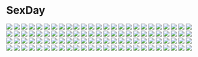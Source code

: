 # SexDay
![](https://konachan.com/jpeg/80e7cb97c6dcf32260b534b4b92061bb/Konachan.com%20-%20250115%20anthropomorphism%20condom%20couch%20dark%20kantai_collection%20long_hair%20murakumo_%28kancolle%29%20pantyhose%20scan%20school_uniform%20skirt%20white_hair.jpg)
![](https://konachan.com/image/5e1781b8ece12a7fb63daa1d38c0059d/Konachan.com%20-%20196090%2033paradox%20animal%20aqua_eyes%20black_hair%20food%20glasses%20linxingzi%20long_hair%20original%20scarf%20sheep.jpg)
![](https://konachan.com/image/579068094a4df12c10bf4be71901cb0f/Konachan.com%20-%20222726%20blue%20building%20clouds%20industrial%20kemi_neko%20night%20nobody%20original%20polychromatic%20scenic%20stars.jpg)
![](https://konachan.com/jpeg/06d08f3c81f5b83cce921d561e01272e/Konachan.com%20-%2018597%20pita_ten.jpg)
![](https://konachan.com/image/15a995f9010eafffa13c86b1245ddeb9/Konachan.com%20-%20163965%20crossover%20deoxys%20dragonite%20honchkrow%20ninjask%20pokemon%20scrafty%20shameimaru_aya%20shiftry%20shinebell%20touhou.jpg)
![](https://konachan.com/image/58db51dba316246dc62beec32716b337/Konachan.com%20-%20247223%20aqua_hair%20barefoot%20building%20city%20dress%20hatsune_miku%20long_hair%20tidsean%20twintails%20vocaloid.jpg)
![](https://konachan.com/image/1933ad89fcbd6ab25f743d03e9f6d3f8/Konachan.com%20-%20112763%20tagme.jpg)
![](https://konachan.com/jpeg/dcd1c290e94b1f9cd980e0c1c99686a2/Konachan.com%20-%2080307%20black_hair%20blue_eyes%20blush%20bow%20brown_hair%20computer%20drink%20flowers%20food%20headdress%20ice_cream%20long_hair%20no_bra%20phone%20pink_eyes%20scan%20skirt%20socks%20twintails.jpg)
![](https://konachan.com/image/2fc7cb7a4eceeaeecf25cd3b221f027b/Konachan.com%20-%20234412%20bicycle%20black_hair%20bluebread%20brown_eyes%20building%20car%20city%20flowers%20hat%20loli%20long_hair%20male%20original%20ponytail%20scarf%20scenic%20short_hair%20socks.jpg)
![](https://konachan.com/image/0a285aba4d3570bf8d5d6467fa1a8d8a/Konachan.com%20-%2086033%202girls%20blue_eyes%20itou_mikoto%20koiiro_soramoyou%20lucie%20nakanishi_aiko%20panties%20panty_pull%20skirt%20underwear.jpg)
![](https://konachan.com/jpeg/aed151435eb9afacd75763b8b05c1057/Konachan.com%20-%20161663%20armor%20boots%20gloves%20green%20gun%20hellshock%20mask%20original%20weapon.jpg)
![](https://konachan.com/image/2446b4fe01bb62b2515ff210ee1b0e97/Konachan.com%20-%2070254%20edward_elric%20fullmetal_alchemist.jpg)
![](https://konachan.com/image/b0b26a6a62d4fc99b7f0dfcafe4d2a3e/Konachan.com%20-%20157825%20blue_hair%20flowers%20hatsune_miku%20jpeg_artifacts%20mariwai_%28marireroy%29%20tree%20vocaloid.jpg)
![](https://konachan.com/image/fc436e808ed33de207e8e2e942156b62/Konachan.com%20-%2021398%20tagme.jpg)
![](https://konachan.com/image/72e5cd27a145730482d8f29ce6604020/Konachan.com%20-%2083378%20akiyama_mio%20cait%20hirasawa_yui%20hug%20k-on%21%20kotobuki_tsumugi%20nakano_azusa%20tainaka_ritsu.jpg)
![](https://konachan.com/jpeg/f41673178d60bc75a7cbd07e6eb56176/Konachan.com%20-%20267287%20barefoot%20blush%20breasts%20censored%20cum%20hoshii_miki%20idolmaster%20long_hair%20navel%20necklace%20nipples%20no_bra%20panties%20panty_pull%20penis%20pussy%20sex%20underwear.jpg)
![](https://konachan.com/jpeg/bc8c0e7a12f48f9d47de2f89b0e7d83c/Konachan.com%20-%20260098%20aliasing%20anthropomorphism%20black_hair%20bow%20bow_%28weapon%29%20breasts%20long_hair%20nujima%20skirt%20thighhighs%20torn_clothes%20underboob%20weapon%20white%20yellow_eyes.jpg)
![](https://konachan.com/jpeg/0df5153a6ef73afecb51ae1c02e6f183/Konachan.com%20-%20107539%20blush%20busujima_saeko%20highschool_of_the_dead%20vector.jpg)
![](https://konachan.com/image/aae7a80687ec46d4969412a4736bd561/Konachan.com%20-%2012500%20tagme.jpg)
![](https://konachan.com/jpeg/ad2259cef24c7fc5e642ed3f80c55b82/Konachan.com%20-%20218778%20bicolored_eyes%20black_hair%20date_a_live%20dress%20garter_belt%20gun%20lolita_fashion%20stockings%20swd3e2%20thighhighs%20tokisaki_kurumi%20twintails%20weapon.jpg)
![](https://konachan.com/image/770d2c9efee265dce64bd87bf3915d95/Konachan.com%20-%2015157%20flowers%20jpeg_artifacts%20kousaka_alice%20kousaka_maria%20kuroboshi_kouhaku%20suigetsu%20twins.jpg)
![](https://konachan.com/jpeg/f44893da7eac94ef1f88aa18404e4709/Konachan.com%20-%20134227%20bed%20blonde_hair%20blue_eyes%20blush%20fate_testarossa%20long_hair%20mahou_shoujo_lyrical_nanoha%20red_eyes%20skirt%20stockings%20takamachi_nanoha%20thighhighs%20uniform.jpg)
![](https://konachan.com/image/5b8a0469e96292844503c6f2ab94a49f/Konachan.com%20-%20140030%20camera%20dress%20fairy%20food%20hat%20jinrui_wa_suitai_shimashita%20joshu-san%20jpeg_artifacts%20long_hair%20pink_hair%20tobe_sunaho.jpg)
![](https://konachan.com/image/7e47c39ebba5b361098c5b933a63ce41/Konachan.com%20-%2080287%20durarara%21%21%20kida_masaomi%20ryuugamine_mikado%20sonohara_anri%20wool.jpg)
![](https://konachan.com/image/2320f2f70a7853d3c5157813286f618c/Konachan.com%20-%2090692%20animal_ears%20garter_belt%20gokou_ruri%20goth-loli%20loli%20lolita_fashion%20matsuryuu%20panties%20stockings%20thighhighs%20underwear.jpg)
![](https://konachan.com/image/2fc206d3d9a0912142d9e1c16654a333/Konachan.com%20-%2046120%20nopan%20tinkle.jpg)
![](https://konachan.com/jpeg/e40238e6e5f3cde5777e9ec9a06e6ae3/Konachan.com%20-%20244944%20bakemonogatari%20brown_eyes%20brown_hair%20close%20fang%20hachikuji_mayoi%20monogatari_%28series%29%20short_hair%20transparent%20vector.jpg)
![](https://konachan.com/jpeg/6e2f938e61b5cb2498b90c435459d63e/Konachan.com%20-%20247078%20anthropomorphism%20black_hair%20blush%20cropped%20dress%20food%20ice_cream%20long_hair%20panties%20popsicle%20satsuki_neko%20underwear%20waifu2x%20wet%20yellow_eyes.jpg)
![](https://konachan.com/jpeg/a858d5d0a4365fdbea469b78fb4e9b99/Konachan.com%20-%20288159%20barefoot%20black_hair%20blush%20bondage%20breasts%20cameltoe%20ichinose_yukino%20long_hair%20original%20red_eyes%20rope%20swimsuit.jpg)
![](https://konachan.com/image/e17e1721206c7e3eff9df8977635beaf/Konachan.com%20-%20178475%20building%20city%20group%20navel%20original%20pointed_ears%20scenic%20short_hair%20shukei%20stairs%20thighhighs%20tree%20water.jpg)
![](https://konachan.com/jpeg/31e6bbd7ac810816805a5a57fc6ec282/Konachan.com%20-%20215033%20bed%20blonde_hair%20candy%20chocolate%20flandre_scarlet%20flat_chest%20kashiwagi_yamine%20navel%20nipples%20nude%20red_eyes%20spread_legs%20touhou%20vampire%20wings.jpg)
![](https://konachan.com/jpeg/d3d3d2ce3ba1ad3089ab5f6056578115/Konachan.com%20-%20127519%20papa_no_iukoto_wo_kikinasai%21%20takanashi_hina.jpg)
![](https://konachan.com/image/f8fa2b7b6dc10e49fd2815187959d865/Konachan.com%20-%20245752%202girls%20animal%20apron%20azur_lane%20blue_eyes%20breasts%20cat%20drink%20food%20glasses%20hug%20logo%20loli%20long_hair%20panties%20ponytail%20red_eyes%20twintails%20underwear.jpg)
![](https://konachan.com/image/eff4d6e9580002590cc5b874d2f94520/Konachan.com%20-%2065157%20blush%20close%20kimi_ni_todoke%20kuronuma_sawako%20vector.jpg)
![](https://konachan.com/image/35a9f10ea9a17dca7fabe0bfabc2617f/Konachan.com%20-%20190134%20anal%20anthropomorphism%20blush%20dildo%20hanauna%20kantai_collection%20kiss%20nude%20tatsuta_%28kancolle%29.jpg)
![](https://konachan.com/image/1e4ae6e8cbf20f44fd99febf09a44a3d/Konachan.com%20-%20186207%20grass%20habane_kotori%20himegi_ageha%20himegi_hotaru%20kumoi_akari%20motoi_ayumu%20pulltop%20school_uniform%20sky%20tie%20windmill%20yashima_takahiro.jpg)
![](https://konachan.com/jpeg/c6051c2b9823c30e2718adec8ce7dbae/Konachan.com%20-%20107865%203rd_eye%20bloody_rondo%20dark%20game_cg%20nikaidou_rinko%20panties%20sakaki_maki%20short_hair%20thighhighs%20underwear.jpg)
![](https://konachan.com/image/3661f3ce8fdb745cbf7c4dd3ddbc602c/Konachan.com%20-%2093925%20breasts%20food%20kokuyouseki%20nipples%20panties%20tagme%20thighhighs%20twintails%20underwear.jpg)
![](https://konachan.com/jpeg/78830c74d4a45af51b1f8ec0f7bdf15a/Konachan.com%20-%20286115%20aqua_eyes%20bath%20castilla%20game_cg%20gray_hair%20kimihara_yua%20mikagami_mamizu%20nipples%20nude%20pieces_wataridori_no_somnium%20whirlpool.jpg)
![](https://konachan.com/image/29f6ce09d833301316a1e45d564a5562/Konachan.com%20-%20126881%20aisaka_taiga%20crossover%20cuko%20dress%20maid%20school_uniform%20shakugan_no_shana%20shana%20toradora%20white%20wink%20zero_no_tsukaima%20zettai_ryouiki.jpg)
![](https://konachan.com/jpeg/0a749f77c8fb463b0e5b6198f520f959/Konachan.com%20-%2079544%20gun%20hatsune_miku%20mecha%20miku_append%20tatsuwo%20twintails%20vocaloid%20weapon.jpg)
![](https://konachan.com/image/b631cbdf2e62f997edf1644aad5a6f9f/Konachan.com%20-%2053611%20black_hair%20bodysuit%20cameltoe%20cc%20code_geass%20flowers%20green_eyes%20lelouch_lamperouge%20long_hair%20male%20skintight%20yellow_eyes.jpg)
![](https://konachan.com/image/173f4aa08ace9cecbcc3a666be6c631c/Konachan.com%20-%20183760%20breasts%20brown_eyes%20brown_hair%20chain%20long_hair%20navel%20noodle-y%20nude%20pointed_ears%20pussy%20sword_art_online%20uncensored%20yuuki_asuna.jpg)
![](https://konachan.com/jpeg/e54227f682f05ce0de14f8e813033c14/Konachan.com%20-%20121280%20all_male%20atelier_rorona%20game_cg%20hat%20hom%20kishida_mel%20male%20pointed_ears%20short_hair.jpg)
![](https://konachan.com/jpeg/3ff33fe2662077e2db010d4177d439d2/Konachan.com%20-%20213785%20akabeisoft3%20black_hair%20game_cg%20headband%20kirimi_hikari%20red_eyes%20school_uniform%20skirt%20sorairo_innocent%20thighhighs%20unasaka_ryou.jpg)
![](https://konachan.com/image/a28fb9914e2b4908a8eba12ea80826e6/Konachan.com%20-%2061946%20black_hair%20hatsune_miku%20vocaloid%20white_hair.jpg)
![](https://konachan.com/jpeg/5f962ceac9f02e0ff63c68fba4d29eb3/Konachan.com%20-%20300389%20blush%20bra%20breasts%20brown_hair%20chinese_clothes%20cleavage%20close%20cropped%20green_eyes%20long_hair%20miwabe_sakura%20original%20scan%20twintails%20underwear.jpg)
![](https://konachan.com/image/88b803f5af5976533998f88cf67fbb31/Konachan.com%20-%20256168%20air%20animal%20aqua_eyes%20barefoot%20bird%20blonde_hair%20blush%20clouds%20dress%20kamio_misuzu%20long_hair%20ponytail%20reflection%20ribbons%20scenic%20sky%20water.jpg)
![](https://konachan.com/jpeg/f802571f6e1e83da666fa3236f6f2442/Konachan.com%20-%20207258%20hatsune_miku%20long_hair%20planet%20skirt%20sky%20stars%20thighhighs%20tidsean%20twintails%20vocaloid%20zettai_ryouiki.jpg)
![](https://konachan.com/image/32aafeac0ba4325825b828b75fc097db/Konachan.com%20-%209491%20clannad%20sakagami_tomoyo.jpg)
![](https://konachan.com/jpeg/cd147e61ba0a8ef26c909759dd7679cd/Konachan.com%20-%20255040%20breast_hold%20breasts%20bug_system%20censored%20chain%20farah_perellies%20game_cg%20kyou_%28kurifuto%29%20long_hair%20navel%20no_bra%20paizuri%20penis%20red_eyes%20white_hair.jpg)
![](https://konachan.com/jpeg/12a00e8f6c013f3a8fac079bed5acb40/Konachan.com%20-%20180704%20animal%20bishoujo_mangekyou%20building%20frog%20game_cg%20happoubi_jin%20leaves%20nobody%20omega_star%20scenic%20tree.jpg)
![](https://konachan.com/image/9b0c9ed86be9f46219086e5b3d643aa8/Konachan.com%20-%2032976%20botan%20clannad%20fujibayashi_kyou.jpg)
![](https://konachan.com/image/ab51b064b4a09bf6a741786a8c6fb44c/Konachan.com%20-%2028056%20read_or_die.jpg)
![](https://konachan.com/image/5ebd221d7f38b30396b2d7b3d486659d/Konachan.com%20-%2062200%20japanese_clothes%20kimono%20megurine_luka%20temari_%28deae%29%20vocaloid.jpg)
![](https://konachan.com/jpeg/47e735baa6c30f52d987c3e48934556d/Konachan.com%20-%20244013%20akame_%28akamiru%29%20black_hair%20blonde_hair%20blush%20braids%20breasts%20brown_eyes%20fate_%28series%29%20headdress%20long_hair%20orange_hair%20pantyhose%20short_hair%20skirt%20white.jpg)
![](https://konachan.com/jpeg/8dac88b8feb6ff45544079c14df6c207/Konachan.com%20-%20234900%20aqua_eyes%20aqua_hair%20bubbles%20flowers%20hatsune_miku%20levi9452%20long_hair%20navel%20rose%20skirt%20thighhighs%20twintails%20underwater%20upskirt%20vocaloid%20waifu2x%20water.jpg)
![](https://konachan.com/image/bdbefaf78dd826df1c3e018d1cbe3c67/Konachan.com%20-%207902%20bandage%20flowers%20higurashi_no_naku_koro_ni%20sonozaki_mion%20sonozaki_shion%20twins.jpg)
![](https://konachan.com/image/e7c10c2f2bff3a4c534482a4c17c30c5/Konachan.com%20-%20235145%20animal%20food%20nobody%20original%20signed%20yutaka_kana.jpg)
![](https://konachan.com/image/ee94202b289f48933d7c6b1f96caad0c/Konachan.com%20-%2033624%20asakaze_risa%20hanabishi_miki%20hayate_no_gotoku%20katsura_yukiji%20segawa_izumi.jpg)
![](https://konachan.com/image/b62b8b70ad027a3a3591d2a930a67cd3/Konachan.com%20-%20165545%20black_hair%20blonde_hair%20blue_hair%20ghost_dance_dance_dance%20gun%20katana%20kyouka_hatori%20phone%20red_hair%20skirt%20sword%20weapon.jpg)
![](https://konachan.com/image/fabb7737a4cf68a3e4e7fbe38bff6e76/Konachan.com%20-%20248082%202girls%20aliasing%20animal%20azur_lane%20barefoot%20beach%20bird%20blue_eyes%20clouds%20flowers%20foxgirl%20long_hair%20mask%20maya_g%20ponytail%20red_eyes%20sky%20swimsuit%20tail%20water.jpg)
![](https://konachan.com/image/fb6a95636503602998ed9bd72364fb32/Konachan.com%20-%20303877%20blonde_hair%20brown_hair%20fukuda_noriko%20glasses%20group%20idolmaster%20k_a_z%20kousaka_umi%20pool%20satake_minako%20short_hair%20shorts%20skirt%20water%20yokoyama_nao.jpg)
![](https://konachan.com/image/131278895fe44aa5e1349f86acacf20b/Konachan.com%20-%20148964%20hinanawi_tenshi%20nekominase%20touhou.jpg)
![](https://konachan.com/image/302e6073cc4b0cfd5fd0006eb64a2b21/Konachan.com%20-%2047453%20akashio%20komeiji_satori%20reiuji_utsuho%20touhou.jpg)
![](https://konachan.com/image/8dc949f79991563404b69e85bd9b7c7e/Konachan.com%20-%20296391%20barefoot%20bikini%20blush%20bow%20breasts%20brown_hair%20cleavage%20fang%20gradient%20izumiyuhina%20long_hair%20navel%20original%20red_eyes%20rubber_duck%20swimsuit%20wristwear.jpg)
![](https://konachan.com/image/82095dd2b34c0b7681ed5a1290d61c71/Konachan.com%20-%20253636%20all_male%20blindfold%20butterfly%20choker%20close%20gloves%20gray_eyes%20gray_hair%20male%20nier%20nier%3A_automata%20satsuki_kei%20short_hair%20yorha_unit_no._9_type_s.jpg)
![](https://konachan.com/jpeg/f3ad075eea18ac675387752ebdbe583f/Konachan.com%20-%2064712%20animal%20animal_ears%20bell%20blonde_hair%20blue_eyes%20bow%20cat%20catgirl%20clochette%20hat%20long_hair%20panties%20ribbons%20suzunone_seven%20tail%20thighhighs%20underwear.jpg)
![](https://konachan.com/image/d06ca092d6fa8f5b7b957686257f10b2/Konachan.com%20-%20180138%202girls%20ass%20black_hair%20blue_eyes%20clouds%20indrix%20kill_la_kill%20long_hair%20navel%20red_hair%20short_hair%20skirt%20sky%20sword%20thighhighs%20underboob%20underwear%20weapon.jpg)
![](https://konachan.com/jpeg/d1906bd265cf635a06122cb7bdf5a081/Konachan.com%20-%20116755%20bikini%20black_hair%20game_cg%20koikishi_purely_kiss%20shidou_mana%20sideboob%20swimsuit%20yuuki_hagure.jpg)
![](https://konachan.com/jpeg/9c0bf99fa3377d92732a91064fdbbb12/Konachan.com%20-%20303295%20black_hair%20blush%20book%20bow%20brown_eyes%20brown_hair%20giga%20hotchkiss%20long_hair%20marui%20mikoto_akemi%20pantyhose%20pink_eyes%20purple_eyes%20skirt%20thighhighs%20twintails.jpg)
![](https://konachan.com/image/61d342d536930351801afa0f95ed03fb/Konachan.com%20-%2013918%20anthropomorphism%20os-tan%20windows%20xp.jpg)
![](https://konachan.com/image/2499a5c22689842af9493c42f1b260c3/Konachan.com%20-%20186619%20boots%20gloves%20long_hair%20motorcycle%20original%20pointed_ears%20red_eyes%20solokov_%28okb-999%29%20white%20white_hair.jpg)
![](https://konachan.com/image/d0152b26fefb59f66e7fcd20948ecc6a/Konachan.com%20-%20234602%20animal_ears%20anus%20ass%20blush%20catgirl%20chamcham%20dress%20fang%20green_eyes%20green_hair%20konpeto%20long_hair%20nopan%20pussy%20samurai_spirits%20tail%20uncensored.jpg)
![](https://konachan.com/jpeg/a5bb9355849138d68094084acf693cf9/Konachan.com%20-%20168925%20black_hair%20blonde_hair%20blue_eyes%20blush%20brown_eyes%20food%20game_cg%20group%20long_hair%20pink_hair%20purple_hair%20short_hair%20skirt%20socks%20syroh%20thighhighs.jpg)
![](https://konachan.com/image/3a5ca39e8243c6b0d1f3f28cafbabc7a/Konachan.com%20-%20128514%20macross%20macross_frontier%20sheryl_nome.jpg)
![](https://konachan.com/image/48910334d40369e3e6ca413f22f5234a/Konachan.com%20-%20162406%20gray_hair%20green_eyes%20haiyore%21_nyaruko-san%20nyaruko%20thighhighs.jpg)
![](https://konachan.com/image/b6dfd301cebc08911d165d59ff7e6f87/Konachan.com%20-%20146153%20blue_eyes%20brown_hair%20ia%20long_hair%20megurine_luka%20pink_hair%20sea-no%20tagme%20vocaloid%20white_hair.jpg)
![](https://konachan.com/jpeg/5563cd7f2e17fee45975b85aab36d33b/Konachan.com%20-%20119658%20black_hair%20ku%20long_hair%20original%20petals%20school_uniform%20sword%20weapon.jpg)
![](https://konachan.com/image/8dee63eff58a196706871d0dbaeac2ec/Konachan.com%20-%20181001%20android_18%20blonde_hair%20blue_eyes%20boots%20dragonball%20miche%20short_hair%20torn_clothes.jpg)
![](https://konachan.com/image/509a68a7c69e6c124732d81455615bc9/Konachan.com%20-%20141635%20seiken_densetsu_2%20sunakumo.jpg)
![](https://konachan.com/jpeg/89d5692312eeeb0e275a4d1c657371c2/Konachan.com%20-%20282093%20bra%20demon%20furisuku%20hololive%20horns%20long_hair%20nakiri_ayame%20panties%20red_eyes%20underwear%20white_hair.jpg)
![](https://konachan.com/image/24ed6194399f6dfe5b7f76bf6de2d180/Konachan.com%20-%20136590%20artoria_pendragon_%28all%29%20clouds%20fate_%28series%29%20fate_stay_night%20fate_zero%20saber%20sky%20tomok1.jpg)
![](https://konachan.com/jpeg/885c742b2741e86ec9ed9d051b3f5707/Konachan.com%20-%20199659%20blue_hair%20hatsune_miku%20long_hair%20sky%20tie%20twintails%20vocaloid%20wings.jpg)
![](https://konachan.com/image/c606406842bfed365c4342f4c66679e0/Konachan.com%20-%2021764%20flandre_scarlet%20touhou%20zoom_layer.jpg)
![](https://konachan.com/jpeg/5547f3dfc7fa7a0d260cc597be4adbc4/Konachan.com%20-%2070210%20apple%20blue_hair%20food%20fruit%20hatsune_miku%20kneehighs%20long_hair%20ribbons%20thighhighs%20vocaloid.jpg)
![](https://konachan.com/jpeg/cff08b5e963a902a4783620e1bae1304/Konachan.com%20-%20149240%20animal_ears%20black_hair%20calendar%20catgirl%20k-on%21%20nakano_azusa%20over_drive%20school_swimsuit%20sugimura_tomokazu%20swimsuit%20twintails%20wave_ride.jpg)
![](https://konachan.com/jpeg/cd8204dc53e2b920ab0b17e80b4c7343/Konachan.com%20-%20222365%20aqua_hair%20colorful_aquarium%20fuyuzuki_gato%20hatsune_miku%20long_hair%20skirt%20thighhighs%20twintails%20vocaloid.jpg)
![](https://konachan.com/jpeg/2cda308cef310364c7a5186a09071750/Konachan.com%20-%20259717%20anal%20anus%20au_ra%20bandage%20blush%20bondage%20breasts%20censored%20green_eyes%20green_hair%20nipples%20nude%20onigensou%20ponytail%20pussy%20sex%20tentacles%20water%20watermark.jpg)
![](https://konachan.com/jpeg/963d285c3da667ad9c70125a8e763f71/Konachan.com%20-%2056901%20close%20kyon%20male%20suzumiya_haruhi%20suzumiya_haruhi_no_yuutsu.jpg)
![](https://konachan.com/image/63662e9b68c863224f441ae9a0255124/Konachan.com%20-%2054401%20rozen_maiden%20suigintou.jpg)
![](https://konachan.com/image/8bcdb5ba66a03192079c67fe3b9cc9e1/Konachan.com%20-%20266449%20angel%20blush%20breasts%20cameltoe%20chibi%20gray_hair%20halo%20heart%20long_hair%20male%20nipples%20original%20panties%20pink_eyes%20suit%20tie%20underwear%20white_hair%20wings%20wink.jpg)
![](https://konachan.com/image/6020121359423b14868a2f22a935a3e4/Konachan.com%20-%20155883%20barefoot%20green_eyes%20green_hair%20gumi%20ji%20vocaloid.jpg)
![](https://konachan.com/image/f34e5578c1d95de95c4f8b679c2e8413/Konachan.com%20-%20277716%20aqua_eyes%20blue_hair%20braids%20dark_skin%20flat_chest%20green_eyes%20green_hair%20loli%20long_hair%20navel%20nekono_rin%20pokemon%20short_hair%20shorts%20skirt%20twintails%20white.jpg)
![](https://konachan.com/image/26d5f39f67b7f43c6b677f298496477d/Konachan.com%20-%20113526%20amami_haruka%20futami_ami%20futami_mami%20ganaha_hibiki%20group%20hoshii_miki%20idolmaster%20kikuchi_makoto%20minase_iori%20miura_azusa%20shijou_takane%20twins.jpg)
![](https://konachan.com/image/5af65026f51b9c26484381810ba1adb4/Konachan.com%20-%20144303%20apron%20blonde_hair%20book%20bow%20braids%20dress%20hat%20kirisame_marisa%20long_hair%20risutaru%20touhou%20witch%20witch_hat%20yellow_eyes.jpg)
![](https://konachan.com/image/d8185808b8158fe700cc22cfbad76634/Konachan.com%20-%2059730%20brown_hair%20dress%20flowers%20green_eyes%20long_hair%20rei.jpg)
![](https://konachan.com/jpeg/69183eb9e2e1b28049d737f2bdf1721b/Konachan.com%20-%20304927%20butterfly%20cape%20katana%20kimetsu_no_yaiba%20sword%20tsuyuri_kanao%20weapon%20yeorem.jpg)
![](https://konachan.com/image/8895c4eab09f9d2c841af0b0c60a5730/Konachan.com%20-%2061064%20amamiya_yuuko%20ef%20ef_a_fairy_tale_of_the_two%20nanao_naru%20scan%20wings.jpg)
![](https://konachan.com/image/fb1f5dd5fbb803ecc744a36423abc435/Konachan.com%20-%20156916%20and_dokari%20original%20weapon%20white_hair.jpg)
